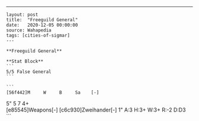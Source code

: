 ---
    layout: post
    title:  "Freeguild General"
    date:   2020-12-05 00:00:00
    source: Wahapedia
    tags: [cities-of-sigmar]
    ---
    
    **Freeguild General**
    
    **Stat Block**
    ```
    5/5 False General
    ```
    
    ```
    [56f442]M     W     B     Sa    [-]
5"    5     7     4+    
[e85545]Weapons[-]
[c6c930]Zweihander[-]
1"     A:3    H:3+   W:3+   R:-2   D:D3  
    ```
    
    
    